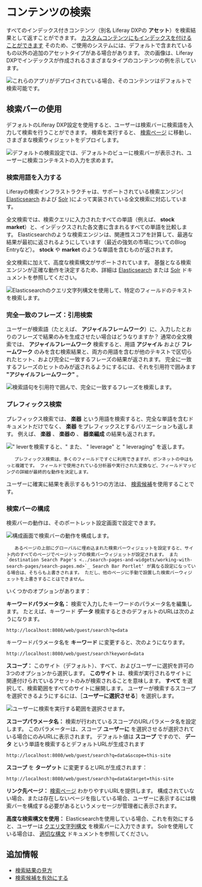 # コンテンツの検索

すべてのインデックス付きコンテンツ（別名 Liferay DXPの **アセット**）を検索結果として返すことができます。 [カスタムコンテンツにもインデックスを付けることができます](https://help.liferay.com/hc/en-us/articles/360032260612-Model-Entity-Indexing-Framework) そのため、ご使用のシステムには、デフォルトで含まれているもの以外の追加のアセットタイプがある場合があります。 次の画像は、Liferay DXPでインデックスが作成されるさまざまなタイプのコンテンツの例を示しています。

![これらのアプリがデプロイされている場合、そのコンテンツはデフォルトで検索可能です。](./searching-for-content/images/08.png)

<a name="検索バーの使用" />

## 検索バーの使用

デフォルトのLiferay DXP設定を使用すると、ユーザーは検索バーに検索語を入力して検索を行うことができます。 検索を実行すると、 [検索ページ](../search-pages-and-widgets/working-with-search-pages/search-pages.md) に移動し、さまざまな検索ウィジェットをデプロイします。

![デフォルトの検索設定では、デフォルトのビューに検索バーが表示され、ユーザーに検索コンテキストの入力を求めます。](./searching-for-content/images/01.png)

### 検索用語を入力する

Liferayの検索インフラストラクチャは、サポートされている検索エンジン( [Elasticsearch](https://www.elastic.co/guide/en/elasticsearch/reference/current/full-text-queries.html) および [Solr](http://lucene.apache.org/solr/features.html) )によって実装されている全文検索に対応しています。

全文検索では、検索クエリに入力されたすべての単語（例えば、 **stock market**）と、インデックスされた各文書に含まれるすべての単語を比較します。 Elasticsearchのような検索エンジンは、関連性スコアを計算して、最適な結果が最初に返されるようにしています（最近の強気の市場についてのBlog Entryなど）。 **stock** や **market** のような単語を含むものが返されます。

全文検索に加えて、高度な検索構文がサポートされています。 基盤となる検索エンジンが正確な動作を決定するため、詳細は [Elasticsearch](https://www.elastic.co/guide/en/elasticsearch/reference/7.6/query-dsl-simple-query-string-query.html) または [Solr](https://lucene.apache.org/solr/guide/7_0/query-syntax-and-parsing.html) ドキュメントを参照してください。

![Elasticsearchのクエリ文字列構文を使用して、特定のフィールドのテキストを検索します。](./searching-for-content/images/02.png)

### 完全一致のフレーズ：引用検索

ユーザーが検索語（たとえば、 **アジャイルフレームワーク**）に、入力したとおりのフレーズで結果のみを生成させたい場合はどうなりますか？ 通常の全文検索では、 **アジャイルフレームワーク** 検索すると、用語 **アジャイル** および **フレームワーク** のみを含む検索結果と、両方の用語を含むが他のテキストで区切られたヒット、および完全に一致するフレーズの結果が返されます。 完全に一致するフレーズのヒットのみが返されるようにするには、それを引用符で囲みます **"アジャイルフレームワーク"** 。

![検索語句を引用符で囲んで、完全に一致するフレーズを検索します。](./searching-for-content/images/04.png)

### プレフィックス検索

プレフィックス検索では、 **楽器** という用語を検索すると、完全な単語を含むドキュメントだけでなく、 **楽器** をプレフィックスとするバリエーションも返します。 例えば、 **楽器** 、 **楽器の** 、 **器楽編成** の結果も返されます。

![" leverを検索すると、" また、 " leverage" と " leveraging" を返します。](./searching-for-content/images/03.png)

```{note}
   プレフィックス検索は、多くのフィールドですぐに利用できますが、ボンネットの中はもっと複雑です。 フィールドで使用されている分析器や実行された変換など、フィールドマッピングの詳細が最終的な動作を決定します。
```

ユーザーに確実に結果を表示するもう1つの方法は、 [検索候補](../search-pages-and-widgets/search-results/enabling-search-suggestions.md)を使用することです。

### 検索バーの構成

検索バーの動作は、そのポートレット設定画面で設定できます。

![構成画面で検索バーの動作を構成します。](./searching-for-content/images/05.png)

```{note}
   あるページの上部にグローバルに埋め込まれた検索バーウィジェットを設定すると、サイト内のすべてのページでページトップの検索バーウィジェットが設定されます。 また `destination Search Page's <../search-pages-and-widgets/working-with-search-pages/search-pages.md>`_ Search Bar Portlet' が異なる設定になっている場合は、そちらも上書きされます。 ただし、他のページに手動で設置した検索バーウィジェットを上書きすることはできません。
```

いくつかのオプションがあります：

**キーワードパラメータ名：** 検索で入力したキーワードのパラメータ名を編集します。 たとえば、キーワード **データ** 検索するときのデフォルトのURLは次のようになります。

```
http://localhost:8080/web/guest/search?q=data
```

キーワードパラメータ名を **キーワード** に変更すると、次のようになります。

```
http://localhost:8080/web/guest/search?keyword=data
```

**スコープ：** このサイト（デフォルト）、すべて、およびユーザーに選択を許可の3つのオプションから選択します。 **このサイト** は、検索が実行されるサイトに関連付けられているアセットのみが検索されることを意味します。 **すべて** を選択して、検索範囲をすべてのサイトに展開します。 ユーザーが検索するスコープを選択できるようにするには、［**ユーザーに選択させる**］を選択します。

![ユーザーに検索を実行する範囲を選択させます。](./searching-for-content/images/06.png)

**スコープパラメータ名：** 検索が行われているスコープのURLパラメータ名を設定します。 このパラメーターは、スコープ **ユーザーに** を選択させるが選択されている場合にのみURLに表示されます。 デフォルト値は **スコープ** ですので、 **データ** という単語を検索するとデフォルトURLが生成されます

```
http://localhost:8080/web/guest/search?q=data&scope=this-site
```

**スコープ** を **ターゲット** に変更するとURLが生成されます：

```
http://localhost:8080/web/guest/search?q=data&target=this-site
```

**リンク先ページ：** [検索ページ](../search-pages-and-widgets/working-with-search-pages/search-pages.md) わかりやすいURLを提供します。 構成されていない場合、または存在しないページを指している場合、ユーザーに表示するには検索バーを構成する必要があるというメッセージが管理者に表示されます。

**高度な検索構文を使用：** Elasticsearchを使用している場合、これを有効にすると、ユーザーは [クエリ文字列構文](https://www.elastic.co/guide/en/elasticsearch/reference/7.6/query-dsl-simple-query-string-query.html) を検索バーに入力できます。 Solrを使用している場合は、 [適切な構文](https://lucene.apache.org/solr/guide/7_0/query-syntax-and-parsing.html) ドキュメントを参照してください。

<a name="追加情報" />

## 追加情報

* [検索結果の見方](../search-pages-and-widgets/search-results/search-results-behavior.md)
* [検索候補を有効にする](../search-pages-and-widgets/search-results/enabling-search-suggestions.md)
